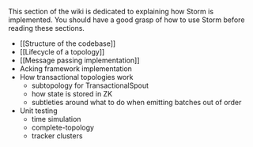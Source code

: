 This section of the wiki is dedicated to explaining how Storm is implemented. You should have a good grasp of how to use Storm before reading these sections. 

- [[Structure of the codebase]]
- [[Lifecycle of a topology]]
- [[Message passing implementation]]
- Acking framework implementation
- How transactional topologies work
   - subtopology for TransactionalSpout
   - how state is stored in ZK
   - subtleties around what to do when emitting batches out of order
- Unit testing
  - time simulation
  - complete-topology
  - tracker clusters
